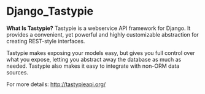 # Django_Tastypie
**What Is Tastypie?**
 Tastypie is a webservice API framework for Django. It provides a convenient, yet powerful and highly customizable abstraction for creating REST-style interfaces.

Tastypie makes exposing your models easy, but gives you full control over what you expose, letting you abstract away the database as much as needed. Tastypie also makes it easy to integrate with non-ORM data sources. 

For more details: http://tastypieapi.org/
